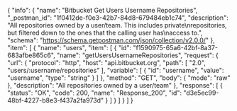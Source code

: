 {
  "info": {
    "name": "Bitbucket Get Users Username Repositories",
    "_postman_id": "1f0412de-f0e3-42b7-84d8-679484eb1c74",
    "description": "All repositories owned by a user/team. This includes private\nrepositories, but filtered down to the ones that the calling user has\naccess to.",
    "schema": "https://schema.getpostman.com/json/collection/v2.0.0/"
  },
  "item": [
    {
      "name": "users",
      "item": [
        {
          "id": "f1590975-65a6-42bf-8a37-683afbe865c6",
          "name": "getUsersUsernameRepositories",
          "request": {
            "url": {
              "protocol": "http",
              "host": "api.bitbucket.org",
              "path": [
                "2.0",
                "users/:username/repositories"
              ],
              "variable": [
                {
                  "id": "username",
                  "value": "username",
                  "type": "string"
                }
              ]
            },
            "method": "GET",
            "body": {
              "mode": "raw"
            },
            "description": "All repositories owned by a user/team"
          },
          "response": [
            {
              "status": "OK",
              "code": 200,
              "name": "Response_200",
              "id": "d3e5ec99-48bf-4227-b8e3-f437a2fa973d"
            }
          ]
        }
      ]
    }
  ]
}